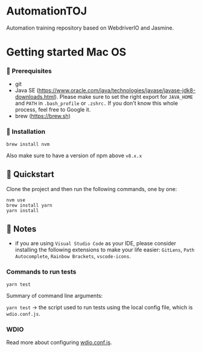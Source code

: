# AutomationTOJ

Automation training repository based on WebdriverIO and Jasmine.

# Getting started Mac OS

### 💼 Prerequisites

- git
- Java SE (https://www.oracle.com/java/technologies/javase/javase-jdk8-downloads.html). Please make sure to set the right export for `JAVA_HOME` and `PATH` in `.bash_profile` or `.zshrc.` If you don't know this whole process, feel free to Google it.
- brew (https://brew.sh)

### 🔧 Installation

```
brew install nvm
```

Also make sure to have a version of npm above `v8.x.x`

## 🧭 Quickstart

Clone the project and then run the following commands, one by one:

```
nvm use
brew install yarn
yarn install
```

## 📔 Notes

- if you are using `Visual Studio Code` as your IDE, please consider installing the following extensions to make your life easier: `GitLens`, `Path Autocomplete`, `Rainbow Brackets`, `vscode-icons`.

### Commands to run tests

```
yarn test
```

Summary of command line arguments:

`yarn test` -> the script used to run tests using the local config file, which is `wdio.conf.js`.

### WDIO

Read more about configuring [wdio.conf.js](https://webdriver.io/docs/gettingstarted).
